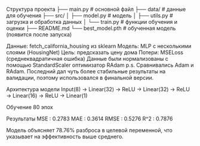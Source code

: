 Структура проекта
├── main.py              # основной файл
├── data/                # данные для обучения 
├── src/
│   ├── model.py         # модель
│   ├── utils.py         # загрузка и обработка данных
│   └── train.py         # функции обучения и оценки
├── README.md
└── best_model.pth       # обученная модель (появится после запуска)


Данные: fetch_california_housing из sklearn
Модель: MLP с несколькими слоями (HousingNet)
Цель: предсказать цену дома
Потери: MSELoss (среднеквадратичная ошибка)
Данные были нормализованы с помощью StandardScaler
оптимизатор RAdam
p.s.
Сравнивались Adam и RAdam. Последний дал чуть более стабильные результаты на валидации, поэтому использовался в финальной версии.


Архитектура модели
Input(8) → Linear(32) → ReLU → Linear(32) → ReLU → Linear(16) → ReLU → Linear(1)

Обучение 
80 эпох 

Результаты
MSE  : 0.2783
MAE  : 0.3614
RMSE : 0.5276
R^2  : 0.7876

Модель объясняет 78.76% разброса в целевой переменной, что указывает на эффективность выше среднего.
